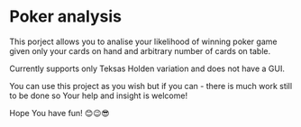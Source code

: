 # Poker analysis
This porject allows you to analise your likelihood of winning poker game given only your cards on hand and arbitrary number of cards on table. 

Currently supports only Teksas Holden variation and does not have a GUI.

You can use this project as you wish but if you can - there is much work still to be done so Your help and insight is welcome!

Hope You have fun! 😊😉😎
